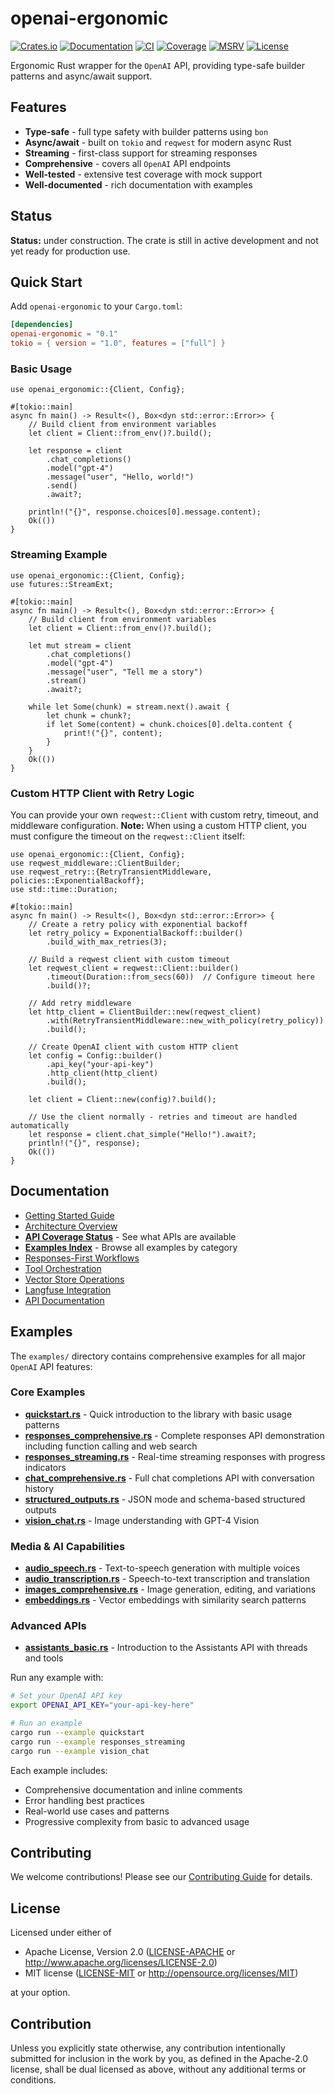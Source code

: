 # openai-ergonomic

[![Crates.io](https://img.shields.io/crates/v/openai-ergonomic.svg)](https://crates.io/crates/openai-ergonomic)
[![Documentation](https://docs.rs/openai-ergonomic/badge.svg)](https://docs.rs/openai-ergonomic)
[![CI](https://github.com/genai-rs/openai-ergonomic/workflows/CI/badge.svg)](https://github.com/genai-rs/openai-ergonomic/actions)
[![Coverage](https://codecov.io/gh/genai-rs/openai-ergonomic/branch/main/graph/badge.svg)](https://codecov.io/gh/genai-rs/openai-ergonomic)
[![MSRV](https://img.shields.io/badge/MSRV-1.82-blue)](https://blog.rust-lang.org/2024/10/17/Rust-1.82.0.html)
[![License](https://img.shields.io/crates/l/openai-ergonomic.svg)](https://github.com/genai-rs/openai-ergonomic#license)

Ergonomic Rust wrapper for the `OpenAI` API, providing type-safe builder patterns and async/await support.

## Features

- **Type-safe** - full type safety with builder patterns using `bon`
- **Async/await** - built on `tokio` and `reqwest` for modern async Rust
- **Streaming** - first-class support for streaming responses
- **Comprehensive** - covers all `OpenAI` API endpoints
- **Well-tested** - extensive test coverage with mock support
- **Well-documented** - rich documentation with examples

## Status

**Status:** under construction. The crate is still in active development and not yet ready for production use.

## Quick Start

Add `openai-ergonomic` to your `Cargo.toml`:

```toml
[dependencies]
openai-ergonomic = "0.1"
tokio = { version = "1.0", features = ["full"] }
```

### Basic Usage

```rust,ignore
use openai_ergonomic::{Client, Config};

#[tokio::main]
async fn main() -> Result<(), Box<dyn std::error::Error>> {
    // Build client from environment variables
    let client = Client::from_env()?.build();

    let response = client
        .chat_completions()
        .model("gpt-4")
        .message("user", "Hello, world!")
        .send()
        .await?;

    println!("{}", response.choices[0].message.content);
    Ok(())
}
```

### Streaming Example

```rust,ignore
use openai_ergonomic::{Client, Config};
use futures::StreamExt;

#[tokio::main]
async fn main() -> Result<(), Box<dyn std::error::Error>> {
    // Build client from environment variables
    let client = Client::from_env()?.build();

    let mut stream = client
        .chat_completions()
        .model("gpt-4")
        .message("user", "Tell me a story")
        .stream()
        .await?;

    while let Some(chunk) = stream.next().await {
        let chunk = chunk?;
        if let Some(content) = chunk.choices[0].delta.content {
            print!("{}", content);
        }
    }
    Ok(())
}
```

### Custom HTTP Client with Retry Logic

You can provide your own `reqwest::Client` with custom retry, timeout, and middleware configuration.
**Note:** When using a custom HTTP client, you must configure the timeout on the `reqwest::Client` itself:

```rust,ignore
use openai_ergonomic::{Client, Config};
use reqwest_middleware::ClientBuilder;
use reqwest_retry::{RetryTransientMiddleware, policies::ExponentialBackoff};
use std::time::Duration;

#[tokio::main]
async fn main() -> Result<(), Box<dyn std::error::Error>> {
    // Create a retry policy with exponential backoff
    let retry_policy = ExponentialBackoff::builder()
        .build_with_max_retries(3);

    // Build a reqwest client with custom timeout
    let reqwest_client = reqwest::Client::builder()
        .timeout(Duration::from_secs(60))  // Configure timeout here
        .build()?;

    // Add retry middleware
    let http_client = ClientBuilder::new(reqwest_client)
        .with(RetryTransientMiddleware::new_with_policy(retry_policy))
        .build();

    // Create OpenAI client with custom HTTP client
    let config = Config::builder()
        .api_key("your-api-key")
        .http_client(http_client)
        .build();

    let client = Client::new(config)?.build();

    // Use the client normally - retries and timeout are handled automatically
    let response = client.chat_simple("Hello!").await?;
    println!("{}", response);
    Ok(())
}
```

## Documentation

- [Getting Started Guide](docs/getting-started.md)
- [Architecture Overview](docs/architecture.md)
- **[API Coverage Status](docs/api-coverage.md)** - See what APIs are available
- **[Examples Index](docs/examples-index.md)** - Browse all examples by category
- [Responses-First Workflows](docs/responses_workflows.md)
- [Tool Orchestration](docs/tool_orchestration.md)
- [Vector Store Operations](docs/vector_store_operations.md)
- [Langfuse Integration](docs/langfuse-integration.md)
- [API Documentation](https://docs.rs/openai-ergonomic)

## Examples

The `examples/` directory contains comprehensive examples for all major `OpenAI` API features:

### Core Examples

- [**quickstart.rs**](examples/quickstart.rs) - Quick introduction to the library with basic usage patterns
- [**responses_comprehensive.rs**](examples/responses_comprehensive.rs) - Complete responses API demonstration including function calling and web search
- [**responses_streaming.rs**](examples/responses_streaming.rs) - Real-time streaming responses with progress indicators
- [**chat_comprehensive.rs**](examples/chat_comprehensive.rs) - Full chat completions API with conversation history
- [**structured_outputs.rs**](examples/structured_outputs.rs) - JSON mode and schema-based structured outputs
- [**vision_chat.rs**](examples/vision_chat.rs) - Image understanding with GPT-4 Vision

### Media & AI Capabilities

- [**audio_speech.rs**](examples/audio_speech.rs) - Text-to-speech generation with multiple voices
- [**audio_transcription.rs**](examples/audio_transcription.rs) - Speech-to-text transcription and translation
- [**images_comprehensive.rs**](examples/images_comprehensive.rs) - Image generation, editing, and variations
- [**embeddings.rs**](examples/embeddings.rs) - Vector embeddings with similarity search patterns

### Advanced APIs

- [**assistants_basic.rs**](examples/assistants_basic.rs) - Introduction to the Assistants API with threads and tools

Run any example with:

```bash
# Set your OpenAI API key
export OPENAI_API_KEY="your-api-key-here"

# Run an example
cargo run --example quickstart
cargo run --example responses_streaming
cargo run --example vision_chat
```

Each example includes:
- Comprehensive documentation and inline comments
- Error handling best practices
- Real-world use cases and patterns
- Progressive complexity from basic to advanced usage

## Contributing

We welcome contributions! Please see our [Contributing Guide](CONTRIBUTING.md) for details.

## License

Licensed under either of

 * Apache License, Version 2.0 ([LICENSE-APACHE](LICENSE-APACHE) or <http://www.apache.org/licenses/LICENSE-2.0>)
 * MIT license ([LICENSE-MIT](LICENSE-MIT) or <http://opensource.org/licenses/MIT>)

at your option.

## Contribution

Unless you explicitly state otherwise, any contribution intentionally submitted
for inclusion in the work by you, as defined in the Apache-2.0 license, shall be
dual licensed as above, without any additional terms or conditions.
